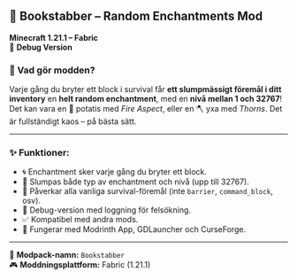 ## 📕 Bookstabber – Random Enchantments Mod  
**Minecraft 1.21.1 – Fabric**  
🧪 **Debug Version**

### 🎯 Vad gör modden?
Varje gång du bryter ett block i survival får **ett slumpmässigt föremål i ditt inventory** en **helt random enchantment**, med en **nivå mellan 1 och 32767**!  
Det kan vara en 🥔 potatis med *Fire Aspect*, eller en 🪓 yxa med *Thorns*. Det är fullständigt kaos – på bästa sätt.

---

### ✨ Funktioner:
- 🌀 Enchantment sker varje gång du bryter ett block.
- 🎲 Slumpas både typ av enchantment och nivå (upp till 32767).
- 🎯 Påverkar alla vanliga survival-föremål (inte `barrier`, `command_block`, osv).
- 🐞 Debug-version med loggning för felsökning.
- ✅ Kompatibel med andra mods.
- 🧰 Fungerar med Modrinth App, GDLauncher och CurseForge.

---

🎉 **Modpack-namn:** `Bookstabber`  
🎮 **Moddningsplattform:** Fabric (1.21.1)  

